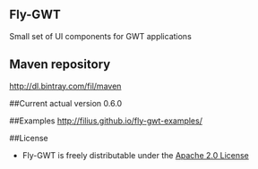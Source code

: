 ## Fly-GWT
Small set of UI components for GWT applications

## Maven repository
http://dl.bintray.com/fil/maven

##Current actual version
0.6.0

##Examples
http://filius.github.io/fly-gwt-examples/

##License
* Fly-GWT is freely distributable under the [Apache 2.0 License](http://www.apache.org/licenses/LICENSE-2.0.html)
